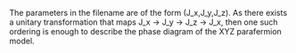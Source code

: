 The parameters in the filename are of the form (J_x,J_y,J_z). As there exists a unitary transformation that maps 
J_x -> J_y -> J_z -> J_x, then one such ordering is enough to describe the phase diagram of the XYZ parafermion model.

